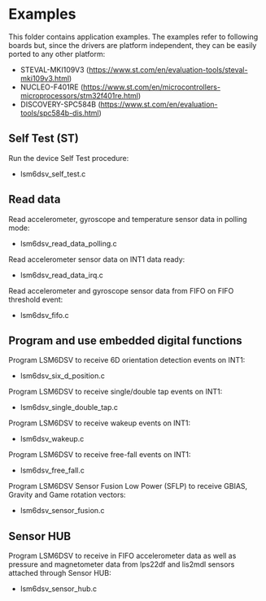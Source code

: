 # Examples

This folder contains application examples. The examples refer to following boards but, since the drivers are platform independent, they can be easily ported to any other platform:

- STEVAL-MKI109V3 (https://www.st.com/en/evaluation-tools/steval-mki109v3.html)
- NUCLEO-F401RE (https://www.st.com/en/microcontrollers-microprocessors/stm32f401re.html)
- DISCOVERY-SPC584B (https://www.st.com/en/evaluation-tools/spc584b-dis.html)

## Self Test (ST)

Run the device Self Test procedure:

  - lsm6dsv_self_test.c

## Read data

Read accelerometer, gyroscope and temperature sensor data in polling mode:

  - lsm6dsv_read_data_polling.c

Read accelerometer sensor data on INT1 data ready:

  - lsm6dsv_read_data_irq.c

Read accelerometer and gyroscope sensor data from FIFO on FIFO threshold event:

  - lsm6dsv_fifo.c

## Program and use embedded digital functions

Program LSM6DSV to receive 6D orientation detection events on INT1:

  - lsm6dsv_six_d_position.c

Program LSM6DSV to receive single/double tap events on INT1:

  - lsm6dsv_single_double_tap.c

Program LSM6DSV to receive wakeup events on INT1:

  - lsm6dsv_wakeup.c

Program LSM6DSV to receive free-fall events on INT1:

  - lsm6dsv_free_fall.c

Program LSM6DSV Sensor Fusion Low Power (SFLP) to receive GBIAS, Gravity and Game rotation vectors:

  - lsm6dsv_sensor_fusion.c

## Sensor HUB

Program LSM6DSV to receive in FIFO accelerometer data as well as pressure and
magnetometer data from lps22df and lis2mdl sensors attached through Sensor HUB:

  - lsm6dsv_sensor_hub.c

